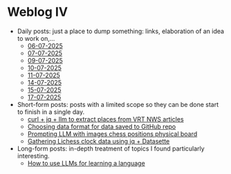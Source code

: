 # Weblog IV

- Daily posts: just a place to dump something: links, elaboration of an idea to work on,...
    - [06-07-2025](./06-07-2025/06-07-2025.md)
    - [07-07-2025](./07-07-2025/07-07-2025.md)
    - [09-07-2025](./09-07-2025/09-07-2025.md)
    - [10-07-2025](./10-07-2025/10-07-2025.md)
    - [11-07-2025](./11-07-2025/11-07-2025.md)
    - [14-07-2025](./14-07-2025/14-07-2025.md)
    - [15-07-2025](./15-07-2025/15-07-2025.md)
    - [17-07-2025](./17-07-2025/17-07-2025.md)
- Short-form posts: posts with a limited scope so they can be done start to finish in a single day.
    - [curl + jq + llm to extract places from VRT NWS articles](./curl-+-jq-+-llm-to-extract-places-from-vrt-nws-articles/curl-+-jq-+-llm-to-extract-places-from-vrt-nws-articles.md)
    - [Choosing data format for data saved to GitHub repo](./choosing-data-format-for-data-saved-to-github-repo/choosing-data-format-for-data-saved-to-github-repo.md)
    - [Prompting LLM with images chess positions physical board](./prompting-llm-with-images-chess-positions-physical-board/prompting-llm-with-images-chess-positions-physical-board.md)
    - [Gathering Lichess clock data using jq + Datasette](./gathering-lichess-clock-data-using-jq-+-datasette/gathering-lichess-clock-data-using-jq-+-datasette.md)
- Long-form posts: in-depth treatment of topics I found particularly interesting.
    - [How to use LLMs for learning a language](./how-to-use-llms-for-learning-a-language-fr/how-to-use-llms-for-learning-a-language-fr.md)